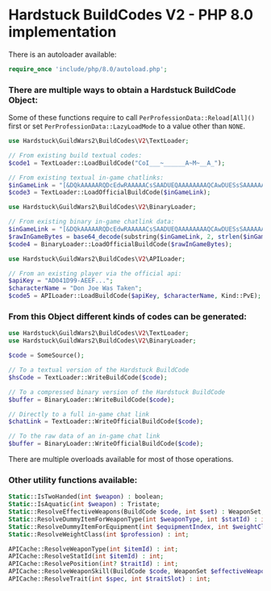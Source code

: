 # Hardstuck BuildCodes V2 - PHP 8.0 implementation

There is an autoloader available: 
```php
require_once 'include/php/8.0/autoload.php';
```

### There are multiple ways to obtain a Hardstuck BuildCode Object:

Some of these functions require to call `PerProfessionData::Reload[All]()` first or set `PerProfessionData::LazyLoadMode` to a value other than `NONE`.

```php
use Hardstuck\GuildWars2\BuildCodes\V2\TextLoader;

// From existing build textual codes:
$code1 = TextLoader::LoadBuildCode("CoI___~______A~M~__A_");

// From existing textual in-game chatlinks:
$inGameLink = "[&DQkAAAAARQDcEdwRAAAAACsSAADUEQAAAAAAAAQCAwDUESsSAAAAAAAAAAA=]";
$code3 = TextLoader::LoadOfficialBuildCode($inGameLink);
```

```php
use Hardstuck\GuildWars2\BuildCodes\V2\BinaryLoader;

// From existing binary in-game chatlink data:
$inGameLink = "[&DQkAAAAARQDcEdwRAAAAACsSAADUEQAAAAAAAAQCAwDUESsSAAAAAAAAAAA=]";
$rawInGameBytes = base64_decode(substring($inGameLink, 2, strlen($inGameLink) - 3));
$code4 = BinaryLoader::LoadOfficialBuildCode($rawInGameBytes);
```

```php
use Hardstuck\GuildWars2\BuildCodes\V2\APILoader;

// From an existing player via the official api:
$apiKey = "AD041D99-AEEF...";
$characterName = "Don Joe Was Taken";
$code5 = APILoader::LoadBuildCode($apiKey, $characterName, Kind::PvE);
```

### From this Object different kinds of codes can be generated:

```php
use Hardstuck\GuildWars2\BuildCodes\V2\TextLoader;
use Hardstuck\GuildWars2\BuildCodes\V2\BinaryLoader;

$code = SomeSource();

// To a textual version of the Hardstuck BuildCode
$hsCode = TextLoader::WriteBuildCode($code);

// To a compressed binary version of the Hardstuck BuildCode
$buffer = BinaryLoader::WriteBuildCode($code);

// Directly to a full in-game chat link
$chatLink = TextLoader::WriteOfficialBuildCode($code);

// To the raw data of an in-game chat link
$buffer = BinaryLoader::WriteOfficialBuildCode($code);
```

There are multiple overloads available for most of those operations.

### Other utility functions available:

```php
Static::IsTwoHanded(int $weapon) : boolean;
Static::IsAquatic(int $weapon) : Tristate;
Static::ResolveEffectiveWeapons(BuildCode $code, int $set) : WeaponSet;
Static::ResolveDummyItemForWeaponType(int $weaponType, int $statId) : int;
Static::ResolveDummyItemForEquipment(int $equipmentIndex, int $weightClass, int $statId) : int;
Static::ResolveWeightClass(int $profession) : int;

APICache::ResolveWeaponType(int $itemId) : int;
APICache::ResolveStatId(int $itemId) : int;
APICache::ResolvePosition(int? $traitId) : int;
APICache::ResolveWeaponSkill(BuildCode $code, WeaponSet $effectiveWeapons, int $skillIndex) : int;
APICache::ResolveTrait(int $spec, int $traitSlot) : int;
```